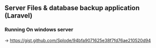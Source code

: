 ## Server Files & database backup application (Laravel)

### Running On windows server
-> https://gist.github.com/Splode/94bfa9071625e38f7fd76ae210520d94
